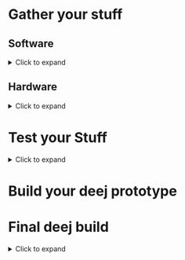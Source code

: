 # Gather your stuff
## Software
<details>
 <summary>Click to expand</summary> 

* For your Arduino
  <details>
  <summary>Click to expand</summary> 
  
  1. Point your browser to: https://github.com/omriharel/deej/blob/master/arduino/deej-5-sliders-vanilla/deej-5-sliders-vanilla.ino
  1. Click on the **Raw** button
  ![raw](raw.png)
  1. Right click anywhere on the new page, and select **Save as**
  ![saveas](saveas.png)
  1. Make a folder named **deej** in your C:\ drive and save **deej-5-sliders-vanilla.ino** to it
  ![savedeej](savedeej.png)
  1. Point your browser to: https://www.arduino.cc/en/Main/Software 
  1. Click on **Windows Installer** to download the latest version
  ![arduinodownload](arduinodownload.png)
  
  </details>
      
 * For your PC
   
   <details>
   <summary>Click to expand</summary> 
 
   1. Point your browser to: https://github.com/omriharel/deej/releases/tag/v0.9.10
   1. Scroll to the **Assets** section at the bottom 
   ![assets](assets.png)
   1. Click on **config.yaml**, this should save a copy to your **Downloads** directory
   1. Click on **deej-debug.exe**, this should save a copy to your **Downloads** directory
   1. Click on **deej.exe**, this should save a copy to your **Downloads** directory
   1. Go to your **Downloads** directory, select the 3 files from above, right click, Copy
   ![copy](copy.png)
   1. Go to your **C:\deej** directory, right click, paste
   ![paste](paste.png)
   </details>
   
</details>

## Hardware
<details>
 <summary>Click to expand</summary> 
  
 * Arduino - pick one and get it
   <details>
   <summary>Click to expand</summary> 

    Model | Pro | Con | Example
    :------------: | :-------------: | :-------------: | :-------------:
    **Pro Micro** | * Keyboard/mouse emulation via HID | * Cramped | ![promicro](promicro.jpg) https://www.amazon.com/dp/B012FOV17O
    **Nano** | * Cheaper | * Longer, No HID | ![nano](nano.jpg) https://www.amazon.com/dp/B07VX7MX27
   </details>
 
 * Potentiators ("Pots")
   <details>
   <summary>Click to expand</summary> 

   https://www.amazon.com/dp/B01CZVZ16O 
   </details>  

</details>

# Test your Stuff

<details>
 <summary>Click to expand</summary> 
 
 ## Test your Arduino
 <details>
 <summary>Click to expand</summary> 
 
1. Go to [The Arduino Download Page](https://www.arduino.cc/en/software) to download the latest IDE for your OS
1. Click on **Windows Installer** to download the latest version
![arduinodownload](arduinodownload.png)
1. Install and launch the IDE
1. Select **_File->New_** and delete everything in the new window that opens up
1. Select **_Tools->Board_** and choose your Arduino model.  _for Pro Micros, choose Arduino Leonardo_ 
![boards](/images/screenshots/arduino/boards.png)
1. Select **_Tools->Ports_** and choose the same serial port that you jotted down earlier 
![portselection](/images/screenshots/arduino/portselection.png)
1. In the editor window paste in this code borrowed from **Abdullah Al Mamun** from [Instructables.com](https://www.instructables.com/Arduino-Function-Serialread-And-SerialreadString/) 
 ```c
 String a;
 void setup() {
  Serial.begin(9600); // opens serial port, sets data rate to 9600 bps
 }

 void loop() {
  while(Serial.available()) {
   a= Serial.readString();// read the incoming data as string
   Serial.println(a);
  }
 }
```

1. Select **_Sketch->Verify/Compile_**.  You can click **_Save_** when it prompts you to save the sketch folder.  
![verifycompile](/images/screenshots/arduino/verifycompile.png)
1. You should see a green **Done Compiling** status at the bottom of your Arduino window 
![donecompiling](/images/screenshots/arduino/donecompiling.png)
1. Select **_Sketch->Upload_**.
![upload](/images/screenshots/arduino/upload.png)
1. You should see the status change to **Uploading**, the lights on the Arduino should blink, followed by a green **Done Uploading** status at the bottom of your Arduino window. 
![doneuploading](/images/screenshots/arduino/doneuploading.png)
1. If you get an error while uploading, some Arduino models require you to select your Bootloader.  To do that, select **_Tools->Processor->(Old Bootloader)_** and try uploading again.  
![processorbootloader](/images/screenshots/arduino/processorbootloader.png)
1. Select **_Tools->Serial Monitor_** 
![serialmonitor](/images/screenshots/arduino/serialmonitor.png)
1. Make sure the 2 selections on the lower right hand of the screen are: **Both NL & CR** and **9600 baud** 
![serialmonitorparameter](/images/screenshots/arduino/serialmonitorparameter.png)
1. In the text box, type in **_Hello World_** and click **_Send_**
1. If all goes well, you should see the same words show up below the text box next to a timestamp 
![helloworld](/images/screenshots/arduino/helloworld.png)
1. **Congratulations**
 <details>
  <summary>
   
   _Curious as to what the program did?_
   </summary>
  
  It created a variable (**a**) to be a placeholder.  It then set speed at which the Arduino communicates with the computer over the Serial port (interesting tidbit, USB stands for _Universal **Serial** Bus_) to 9600 bauds.  Remember that is also the speed that we are using to monitor the iteractions.  
  
  After that, it runs an infinite loop that checks the Serial port for data.  If there's no data, it does nothing.  But since it's an infinite loop, it will immediately check the Serial port for data again.  This happens over and over again until finally you type in "Hello World" and hit Send.  That sends the data from your computer over the Serial port to the Arduino.  The check detects data when this happens.  It will then use the variable (**a**) to temporarily hold on to that data.  Lastly, it will dump that data back onto the Serial port for the computer to display.
  
  This is why everything you type in the text box will show up in the output window after a small delay.
 </details>
 </details>
 
 ## Test your Pots

</details>

# Build your deej prototype
# Final deej build
<details>
 <summary>Click to expand</summary> 
 
 ## Solder and test
 
 
 ## Enclosures
 <details>
 <summary>Click to expand</summary> 
 
 Check out the **[deej showcase](https://github.com/omriharel/deej/blob/master/community.md)** for inspiration 
 </details>
</details>

